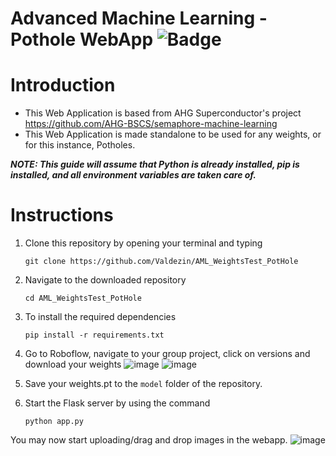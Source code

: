 # Advanced Machine Learning - Pothole WebApp  ![Badge](https://img.shields.io/badge/BSCS%203IS2-AML-red)

#  Introduction
  - This Web Application is based from AHG Superconductor's project https://github.com/AHG-BSCS/semaphore-machine-learning
  - This Web Application is made standalone to be used for any weights, or for this instance, Potholes.
    
***NOTE: This guide will assume that Python is already installed, pip is installed, and all environment variables are taken care of.***

# Instructions
1) Clone this repository by opening your terminal and typing

   `git clone https://github.com/Valdezin/AML_WeightsTest_PotHole`

2) Navigate to the downloaded repository

    `cd AML_WeightsTest_PotHole`
   
3) To install the required dependencies
   
   `pip install -r requirements.txt`

4) Go to Roboflow, navigate to your group project, click on versions and download your weights
   ![image](https://github.com/user-attachments/assets/4d7f5d86-96ce-44bb-9875-58daf3cade20)
   ![image](https://github.com/user-attachments/assets/9efceedf-390c-4a98-b024-532ed216679d)

5) Save your weights.pt to the `model` folder of the repository.
6) Start the Flask server by using the command

   `python app.py`

You may now start uploading/drag and drop images in the webapp.
![image](https://github.com/user-attachments/assets/a734b51e-7ecf-4a6d-ba53-5266404345df)

